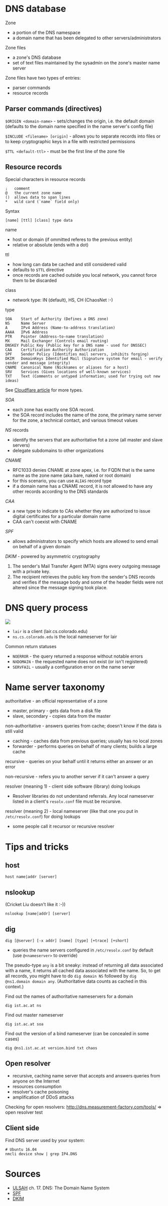DNS database
============

Zone

* a portion of the DNS namespace
* a domain name that has been delegated to other servers/administrators

Zone files

* a zone's DNS database
* set of text files maintained by the sysadmin on the zone's master name server

Zone files have two types of entries:

* parser commands
* resource records

Parser commands (directives)
----------------------------

`$ORIGIN <domain-name>` - sets/changes the origin, i.e. the default domain (defaults to the domain name specified in the name server's config file)

`$INCLUDE <filename> [origin]` - allows you to separate records into files or to keep cryptographic keys in a file with restricted permissions

`$TTL <default-ttl>` - must be the first line of the zone file

Resource records
----------------

Special characters in resource records

    ;   comment
    @   the current zone name
    ()  allows data to span lines
    *   wild card (`name` field only)

Syntax

    [name] [ttl] [class] type data
    
name

* host or domain (if ommitted referes to the previous entity)
* relative or absolute (ends with a dot)

ttl

* how long can data be cached and still considered valid
* defaults to `$TTL` directive
* once records are cached outside you local network, you cannot force them to be discarded

class

* network type: IN (default), HS, CH (ChaosNet :-)

type

    SOA    Start of Authority (Defines a DNS zone)
    NS     Name Server
    A      IPv4 Address (Name-to-address translation)
    AAAA   IPv6 Address
    PTR    Pointer (Address-to-name translation)
    MX     Mail Exchanger (Controls email routing)
    DNSKEY Public Key (Public key for a DNS name - used for DNSSEC)
    CAA    Certification Authority Authorization
    SPF    Sender Policy (Identifies mail servers, inhibits forging)
    DKIM   DomainKeys Identified Mail (Signature system for email - verify sender and message integrity)
    CNAME  Canonical Name (Nicknames or aliases for a host)
    SRV    Services (Gives locations of well-known services)
    TXT    Text (Comments or untyped information; used for trying out new ideas)

See [Cloudflare article](https://www.cloudflare.com/learning/dns/dns-records/) for more types.

*SOA*

* each zone has exactly one SOA record. 
* the SOA record includes the name of the zone, the primary name server for the zone, a technical contact, and various timeout values

*NS* records

* identify the servers that are authoritative fot a zone (all master and slave servers)
* delegate subdomains to other organizations

*CNAME*

* RFC1033 denies CNAME at zone apex, i.e. for FQDN that is the same name as the zone name (aka bare, naked or root domain)
 * for this scenario, you can use `ALIAS` record type
* if a domain name has a CNAME record, it is not allowed to have any other records according to the DNS standards

*CAA*

* a new type to indicate to CAs whether they are authorized to issue digital certificates for a particular domain name
* CAA can't coexist with CNAME

*SPF*

* allows administrators to specify which hosts are allowed to send email on behalf of a given domain

*DKIM* - powered by asymmetric cryptography

1. The sender's Mail Transfer Agent (MTA) signs every outgoing message with a
private key.
2. The recipient retrieves the public key from the sender's DNS records and
verifies if the message body and some of the header fields were not altered
since the message signing took place.

DNS query process
=================

<img src="https://www.cs.nmsu.edu/~istrnad/cs480/lecture_notes/dns_query.png" style="max-width:100%;height:auto;"> 

* `lair` is a client (lair.cs.colorado.edu)
* `ns.cs.colorado.edu` is the local nameserver for lair

Common return statuses

* `NOERROR` - the query returned a response without notable errors
* `NXDOMAIN` - the requested name does not exist (or isn't registered)
* `SERVFAIL` - usually a configuration error on the name server

Name server taxonomy
====================

authoritative - an official representative of a zone

* master, primary - gets data from a disk file
* slave, secondary - copies data from the master

non-authoritative - answers queries from cache; doesn't know if the data is still valid

* caching - caches data from previous queries; usually has no local zones
* forwarder - performs queries on behalf of many clients; builds a large cache

recursive - queries on your behalf until it returns either an answer or an error

non-recursive - refers you to another server if it can't answer a query

resolver (meaning 1) - client side software (library) doing lookups 

* Resolver libraries do not understand referrals. Any local nameserver listed in a client's `resolv.conf` file must be recursive.
 
resolver (meaning 2) - local nameserver (like that one you put in `/etc/resolv.conf`) for doing lookups

* some people call it recursor or recursive resolver

Tips and tricks
===============

host
----

    host name|addr [server]
 
nslookup
--------

(Cricket Liu doesn't like it :-))

    nslookup [name|addr] [server]

dig
---

    dig [@server] [-x addr] [name] [type] [+trace] [+short]

* queries the name servers configured in `/etc/resolv.conf` by default (use `@<nameserver>` to override)

The pseudo-type `any` is a bit sneaky: instead of returning all data associated with a name, it returns all cached data associated with the name. So, to get all records, you might have to do `dig domain NS` followed by `dig @ns1.domain domain any`. (Authoritative data counts as cached in this context.)

Find out the names of authoritative nameservers for a domain

```
dig ist.ac.at ns
```

Find out master nameserver

```
dig ist.ac.at soa
```

Find out the version of a bind nameserver (can be concealed in some cases)

```
dig @ns1.ist.ac.at version.bind txt chaos
```

Open resolver
-------------

* recursive, caching name server that accepts and answers queries from anyone
 on the Internet
* resources consumption
* resolver's cache poisoning
* amplification of DDoS attacks

Checking for open resolvers: http://dns.measurement-factory.com/tools/ => open resolver test

Client side
-----------

Find DNS server used by your system:

```
# Ubuntu 16.04
nmcli device show | grep IP4.DNS
```
 
Sources
=======

* [ULSAH](http://ulsah.com/) ch. 17. DNS: The Domain Name System
* [SPF](https://www.digitalocean.com/community/tutorials/how-to-use-an-spf-record-to-prevent-spoofing-improve-e-mail-reliability)
* [DKIM](https://www.digitalocean.com/community/tutorials/how-to-install-and-configure-dkim-with-postfix-on-debian-wheezy)
